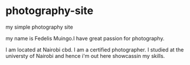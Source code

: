 # photography-site
my simple photography site

my name is Fedelis Muingo.I have great passion for photography.

I am located at Nairobi cbd.
I am a certified photographer. I studied at the universty of Nairobi and hence i'm out here showcassin my skills.
